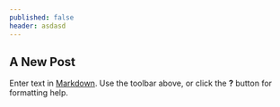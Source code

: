 ```yaml
---
published: false
header: asdasd
---
```

## A New Post

Enter text in [Markdown](http://daringfireball.net/projects/markdown/). Use the toolbar above, or click the **?** button for formatting help.
